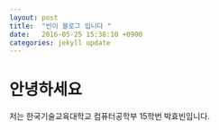 ```yaml
---
layout: post
title:  "빈이 블로그 입니다 "
date:   2016-05-25 15:38:10 +0900
categories: jekyll update
---
```

# 안녕하세요
저는 한국기술교육대학교 컴퓨터공학부 15학번 박효빈입니다.

[jekyll-docs]: http://jekyllrb.com/docs/home
[jekyll-gh]:   https://github.com/jekyll/jekyll
[jekyll-talk]: https://talk.jekyllrb.com/
